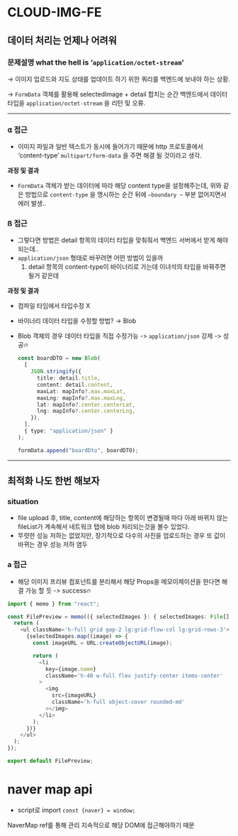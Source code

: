 # CLOUD-IMG-FE

## 데이터 처리는 언제나 어려워

### 문제설명 what the hell is ‘`application/octet-stream`’

→ 이미지 업로드와 지도 상태를 업데이트 하기 위한 쿼리를 백엔드에 보내야 하는 상황.

→ `FormData` 객체를 활용해 selectedImage + detail 합치는 순간 백엔드에서 데이터 타입을 `application/octet-stream` 을 리턴 및 오류.

---

### ⍺ 접근

- 이미지 파일과 일반 텍스트가 동시에 들어가기 때문에 http 프로토콜에서 ‘content-type’ `multipart/form-data` 을 주면 해결 될 것이라고 생각.

**과정 및 결과**

- `FormData` 객체가 받는 데이터에 따라 해당 content type을 설정해주는데, 위와 같은 방법으로 `content-type` 을 명시하는 순간 뒤에 `—boundary ~` 부분 없어지면서 에러 발생..

### ß 접근

- 그렇다면 방법은 detail 항목의 데이터 타입을 맞춰줘서 백엔드 서버에서 받게 해야되는데..
- `application/json` 형태로 바꾸려면 어떤 방법이 있을까
  1. detail 항목의 content-type이 바이너리로 가는데 이녀석의 타입을 바꿔주면 될거 같은데

**과정 및 결과**

- 컴파일 타임에서 타입수정 X
- 바이너리 데이터 타입을 수정할 방법? → Blob
- Blob 객체의 경우 데이터 타입을 직접 수정가능 -> `application/json` 강제 -> 성공🔥

  ```ts
  const boardDTO = new Blob(
    [
      JSON.stringify({
        title: detail.title,
        content: detail.content,
        maxLat: mapInfo?.max.maxLat,
        maxLng: mapInfo?.max.maxLng,
        lat: mapInfo?.center.centerLat,
        lng: mapInfo?.center.centerLng,
      }),
    ],
    { type: "application/json" }
  );

  formData.append("boardDto", boardDTO);
  ```

---

## 최적화 나도 한번 해보자

### situation

- file upload 후, title, content에 해당하는 항목이 변경될때 마다 아래 바뀌지 않는 fileList가 계속해서 네트워크 탭에 blob 처리되는것을 볼수 있었다.
- 뚜렷한 성능 저하는 없었지만, 장기적으로 다수의 사진을 업로드하는 경우 또 값이 바뀌는 경우 성능 저하 염두

### a 접근

- 해당 이미지 프리뷰 컴포넌트를 분리해서 해당 Props을 메모이제이션을 한다면 해결 가능 할 듯 -> success🔥

```ts
import { memo } from "react";

const FilePreview = memo(({ selectedImages }: { selectedImages: File[] }) => {
  return (
    <ul className='h-full grid gap-2 lg:grid-flow-col lg:grid-rows-3'>
      {selectedImages.map((image) => {
        const imageURL = URL.createObjectURL(image);

        return (
          <li
            key={image.name}
            className='h-40 w-full flex justify-center items-center'
          >
            <img
              src={imageURL}
              className='h-full object-cover rounded-md'
            ></img>
          </li>
        );
      })}
    </ul>
  );
});

export default FilePreview;
```

# naver map api

- script로 import
  `const {naver} = window;`

NaverMap ref를 통해 관리 지속적으로 해당 DOM에 접근해야하기 때문
